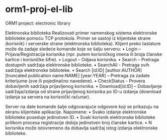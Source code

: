 # orm1-proj-el-lib
ORM1 project: electronic library


Elektronska biblioteka 
Realizovati primer namenskog sistema elektronske biblioteke pomoću TCP protokola. Primer se sastoji iz klijentske strane (korisnik) i serverske strane (elektronska biblioteka). Klijent preko tastature može da zadaje sledeće komande koje se šalju serveru:
 • Login – Prijava/Registracija korisnika (npr. putem korisničkog imena ili broja članske kartice i korisničke šifre). 
 • Logout – Odjava korisnika.
 • Search – Pretraga dostupnih sadržaja elektronske biblioteke.
 • SearchAll - Pretraga svih sadržaja elektronske biblioteke.
 • Search [id:ID] [author:AUTHOR] [truncated publication name:NAME] [year:YEAR] – Pretraga za zadate kriterijume (sve ili pojedinačno navedene).
 • CheckStatus - Provera dobavljenih sadržaja prijavljenog korisnika.
 • Download[id:ID] – Dobavljanje sadržaja/izdanja od strane prijavljenog korisnika po ID-u izdanja (download izdanja sa servera na korisnički računar).
 
Server na date komande šalje odgovarajuće odgovore koji se prikazuju na ekranu klijentske aplikacije.
Napomene:
 • Svako izdanje elektronske biblioteke poseduje jedinstven ID.
 • Svaki korisnik elektronske biblioteke prilikom procesa registracije dobija jedinstven broj članske kartice.
 • N korisnika može istovremeno da dobavlja sadržaj istog izdanja elektronske biblioteke.
